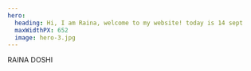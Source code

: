 ```yaml
---
hero:
  heading: Hi, I am Raina, welcome to my website! today is 14 sept 
  maxWidthPX: 652
  image: hero-3.jpg
---
```


RAINA DOSHI
